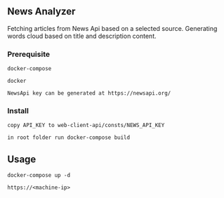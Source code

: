 ## News Analyzer
Fetching articles from News Api based on a selected source.
Generating words cloud based on title and description content.

### Prerequisite
`docker-compose`

`docker`

`NewsApi key can be generated at https://newsapi.org/`

### Install
`copy API_KEY to web-client-api/consts/NEWS_API_KEY`

`in root folder run docker-compose build`

## Usage
`docker-compose up -d`

`https://<machine-ip>`
